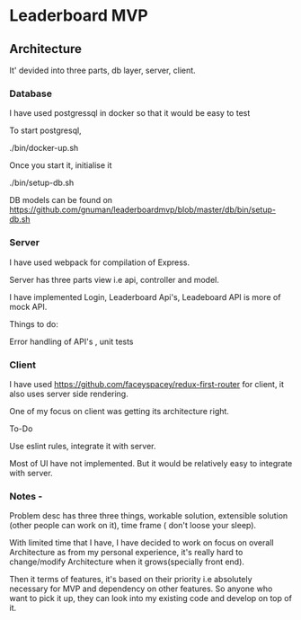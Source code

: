 # Leaderboard MVP


## Architecture

It' devided into three parts, db layer, server, client.

### Database

I have used postgressql in docker so that it would be easy to test

To start postgresql,

./bin/docker-up.sh

Once you start it, initialise it 

./bin/setup-db.sh

DB models can be found on https://github.com/gnuman/leaderboardmvp/blob/master/db/bin/setup-db.sh

### Server 

I have used webpack for compilation of Express.

Server has three parts view i.e api, controller and model.

I have implemented Login, Leaderboard Api's, Leadeboard API is more of mock API.

Things to do:

Error handling of API's , unit tests

### Client

I have used https://github.com/faceyspacey/redux-first-router for client, it also uses server side rendering.

One of my focus on client was getting its architecture right.

To-Do

Use eslint rules, integrate it with server.

Most of UI have not implemented. But it would be relatively easy to integrate with server.


### Notes -

Problem desc has three three things, workable solution, extensible solution (other people can work on it), time frame ( don't loose your sleep).

With limited time that I have, I have decided to work on focus on overall Architecture as from my personal experience, it's really hard to change/modify Architecture when it grows(specially front end). 
  
Then it terms of features, it's based on their priority i.e absolutely necessary for MVP and dependency on other features.
So anyone who want to pick it up, they can look into my existing code and develop on top of it.







